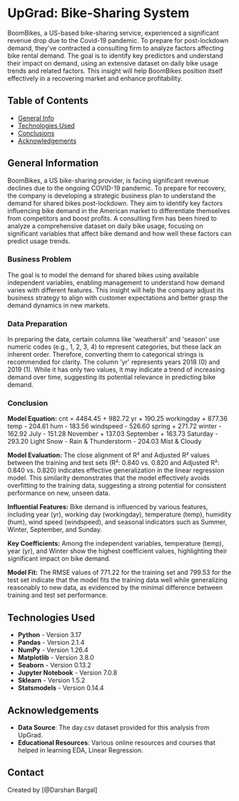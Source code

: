 # UpGrad: Bike-Sharing System

BoomBikes, a US-based bike-sharing service, experienced a significant revenue drop due to the Covid-19 pandemic. To prepare for post-lockdown demand, they’ve contracted a consulting firm to analyze factors affecting bike rental demand. The goal is to identify key predictors and understand their impact on demand, using an extensive dataset on daily bike usage trends and related factors. This insight will help BoomBikes position itself effectively in a recovering market and enhance profitability.

## Table of Contents
* [General Info](#general-information)
* [Technologies Used](#technologies-used)
* [Conclusions](#conclusions)
* [Acknowledgements](#acknowledgements)

## General Information
BoomBikes, a US bike-sharing provider, is facing significant revenue declines due to the ongoing COVID-19 pandemic. To prepare for recovery, the company is developing a strategic business plan to understand the demand for shared bikes post-lockdown. They aim to identify key factors influencing bike demand in the American market to differentiate themselves from competitors and boost profits. A consulting firm has been hired to analyze a comprehensive dataset on daily bike usage, focusing on significant variables that affect bike demand and how well these factors can predict usage trends.

### Business Problem
The goal is to model the demand for shared bikes using available independent variables, enabling management to understand how demand varies with different features. This insight will help the company adjust its business strategy to align with customer expectations and better grasp the demand dynamics in new markets.

### Data Preparation
In preparing the data, certain columns like 'weathersit' and 'season' use numeric codes (e.g., 1, 2, 3, 4) to represent categories, but these lack an inherent order. Therefore, converting them to categorical strings is recommended for clarity. The column 'yr' represents years 2018 (0) and 2019 (1). While it has only two values, it may indicate a trend of increasing demand over time, suggesting its potential relevance in predicting bike demand.

### Conclusion
**Model Equation:**
cnt = 4484.45 + 982.72 yr + 190.25 workingday + 877.36 temp - 204.61 hum - 183.56 windspeed - 526.60 spring + 271.72 winter - 162.92 July - 151.28 November + 137.03 September + 163.73 Saturday - 293.20 Light Snow - Rain & Thunderstorm - 204.03 Mist & Cloudy

**Model Evaluation:**
The close alignment of R² and Adjusted R² values between the training and test sets (R²: 0.840 vs. 0.820 and Adjusted R²: 0.840 vs. 0.820) indicates effective generalization in the linear regression model. This similarity demonstrates that the model effectively avoids overfitting to the training data, suggesting a strong potential for consistent performance on new, unseen data.

**Influential Features:**
Bike demand is influenced by various features, including year (yr), working day (workingday), temperature (temp), humidity (hum), wind speed (windspeed), and seasonal indicators such as Summer, Winter, September, and Sunday.

**Key Coefficients:**
Among the independent variables, temperature (temp), year (yr), and Winter show the highest coefficient values, highlighting their significant impact on bike demand.

**Model Fit:**
The RMSE values of 771.22 for the training set and 799.53 for the test set indicate that the model fits the training data well while generalizing reasonably to new data, as evidenced by the minimal difference between training and test set performance.

## Technologies Used
- **Python** - Version 3.17
- **Pandas** - Version 2.1.4
- **NumPy** - Version 1.26.4
- **Matplotlib** - Version 3.8.0
- **Seaborn** - Version 0.13.2
- **Jupyter Notebook** - Version 7.0.8
- **Sklearn** - Version 1.5.2
- **Statsmodels** - Version 0.14.4

## Acknowledgements
- **Data Source**: The day.csv dataset provided for this analysis from UpGrad.
- **Educational Resources**: Various online resources and courses that helped in learning EDA, Linear Regression.

## Contact
Created by [@Darshan Bargal]
